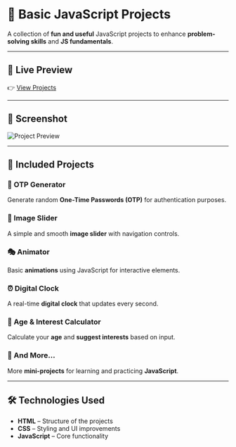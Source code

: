 # 🚀 Basic JavaScript Projects

A collection of **fun and useful** JavaScript projects to enhance **problem-solving skills** and **JS fundamentals**.

---

## 🔗 Live Preview
👉 [View Projects](YOUR_LIVE_LINK_HERE)

---

## 📸 Screenshot
![Project Preview](https://drive.google.com/uc?export=view&id=WKHign37TYG4XcNOPkummy1hl)

---

## 📂 Included Projects
### 🔢 OTP Generator  
Generate random **One-Time Passwords (OTP)** for authentication purposes.

### 📸 Image Slider  
A simple and smooth **image slider** with navigation controls.

### 🎭 Animator  
Basic **animations** using JavaScript for interactive elements.

### ⏰ Digital Clock  
A real-time **digital clock** that updates every second.

### 🎂 Age & Interest Calculator  
Calculate your **age** and **suggest interests** based on input.

### 🔹 And More...  
More **mini-projects** for learning and practicing **JavaScript**.

---

## 🛠 Technologies Used
- **HTML** – Structure of the projects  
- **CSS** – Styling and UI improvements  
- **JavaScript** – Core functionality  

